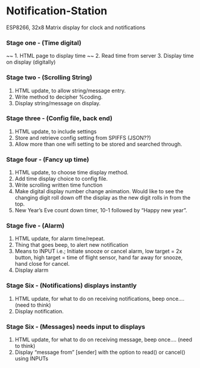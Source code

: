 # Notification-Station
ESP8266, 32x8 Matrix display for clock and notifications

### Stage one - (Time digital)
~~ 1.	HTML page to display time ~~
2.	Read time from server
3.	Display time on display (digitally)

### Stage two - (Scrolling String)
1.	HTML update, to allow string/message entry.
2.	Write method to decipher %coding.
3.	Display string/message on display.

### Stage three - (Config file, back end)
1.	HTML update, to include settings
2.	Store and retrieve config setting from SPIFFS (JSON??)
3.	Allow more than one wifi setting to be stored and searched through.

### Stage four - (Fancy up time)
1.	HTML update, to choose time display method.
2.	Add time display choice to config file.
3.	Write scrolling written time function
4.	Make digital display number change animation. Would like to see the changing digit roll down off the display as the new digit rolls in from the top.
5.	New Year’s Eve count down timer, 10-1 followed by “Happy new year”.

### Stage five - (Alarm)
1.	HTML update, for alarm time/repeat.
2.	Thing that goes beep, to alert new notification
3.	Means to INPUT i.e.; Initiate snooze or cancel alarm, low target = 2x button, high target = time of flight sensor, hand far away for snooze, hand close for cancel.
4.	Display alarm

### Stage Six - (Notifications) displays instantly
1.	HTML update, for what to do on receiving notifications, beep once…. (need to think)
2.	Display notification.

### Stage Six - (Messages) needs input to displays
1.	HTML update, for what to do on receiving message, beep once…. (need to think)
2.	Display “message from” [sender] with the option to read() or cancel() using INPUTs
